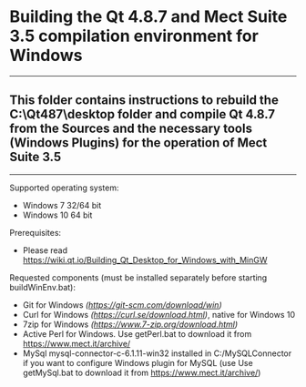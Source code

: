 # Building the Qt 4.8.7 and Mect Suite 3.5 compilation environment for Windows
***
## This folder contains instructions to rebuild the C:\Qt487\desktop folder and compile Qt 4.8.7 from the Sources and the necessary tools (Windows Plugins) for the operation of Mect Suite 3.5
***
Supported operating system: 
- Windows 7 32/64 bit
- Windows 10 64 bit

Prerequisites:
- Please read https://wiki.qt.io/Building_Qt_Desktop_for_Windows_with_MinGW

Requested components (must be installed separately before starting buildWinEnv.bat):
- Git for Windows *(https://git-scm.com/download/win)*
- Curl for Windows *(https://curl.se/download.html)*, native for Windows 10
- 7zip for Windows *(https://www.7-zip.org/download.html)*
- Active Perl for Windows. Use getPerl.bat to download it from https://www.mect.it/archive/
- MySql mysql-connector-c-6.1.11-win32 installed in C:/MySQLConnector if you want to configure Windows plugin for MySQL (use Use getMySql.bat to download it from https://www.mect.it/archive/)



